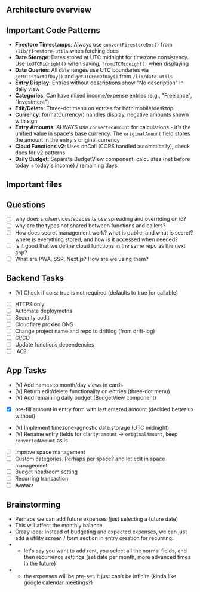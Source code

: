 ## Architecture overview

## Important Code Patterns
- **Firestore Timestamps**: Always use `convertFirestoreDoc()` from `/lib/firestore-utils` when fetching docs
- **Date Storage**: Dates stored at UTC midnight for timezone consistency. Use `toUTCMidnight()` when saving, `fromUTCMidnight()` when displaying
- **Date Queries**: All date ranges use UTC boundaries via `getUTCStartOfDay()` and `getUTCEndOfDay()` from `/lib/date-utils`
- **Entry Display**: Entries without descriptions show "No description" in daily view
- **Categories**: Can have mixed income/expense entries (e.g., "Freelance", "Investment")
- **Edit/Delete**: Three-dot menu on entries for both mobile/desktop
- **Currency**: formatCurrency() handles display, negative amounts shown with sign
- **Entry Amounts**: ALWAYS use `convertedAmount` for calculations - it's the unified value in space's base currency. The `originalAmount` field stores the amount in the entry's original currency
- **Cloud Functions v2**: Uses onCall (CORS handled automatically), check docs for v2 patterns
- **Daily Budget**: Separate BudgetView component, calculates (net before today + today's income) / remaining days

## Important files
## Questions
- [ ] why does src/services/spaces.ts use spreading and overriding on id?
- [ ] why are the types not shared between functions and callers?
- [ ] How does secret management work? what is public, and what is secret? where is everything stored, and how is it accessed when needed?
- [ ] Is it good that we define cloud functions in the same repo as the next app?
- [ ] What are PWA, SSR, Next.js? How are we using them?

## Backend Tasks
- [V] Check if cors: true is not required (defaults to true for callable)
- [ ] HTTPS only
- [ ] Automate deploymetns
- [ ] Security audit
- [ ] Cloudflare proxied DNS
- [ ] Change project name and repo to driftlog (from drift-log)
- [ ] CI/CD
- [ ] Update functions dependencies
- [ ] IAC?

## App Tasks
- [V] Add names to month/day views in cards
- [V] Return edit/delete functionality on entries (three-dot menu)
- [V] Add remaining daily budget (BudgetView component)
- [X] pre-fill amount in entry form with last entered amount (decided better ux without)
- [V] Implement timezone-agnostic date storage (UTC midnight)
- [V] Rename entry fields for clarity: `amount` -> `originalAmount`, keep `convertedAmount` as is
- [ ] Improve space management
- [ ] Custom categories. Perhaps per space? and let edit in space managemnet
- [ ] Budget headroom setting
- [ ] Recurring transaction
- [ ] Avatars

## Brainstorming
- Perhaps we can add future expenses (just selecting a future date)
- This will affect the monthly balance
- Crazy idea: Instead of budgeting and expected expenses, we can just add a utility screen / form section in entry creation for recurring:
- - let's say you want to add rent, you select all the normal fields, and then recurrence settings (set date per month, more advanced times in the future)
- - the expenses will be pre-set. it just can't be infinite (kinda like google calendar meetings?)